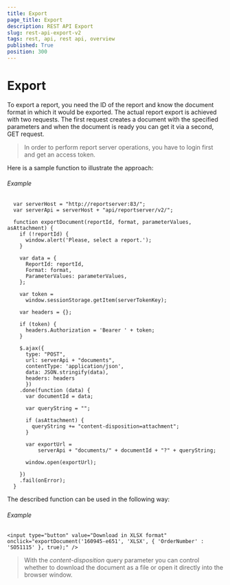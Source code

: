 ```yaml
---
title: Export
page_title: Export
description: REST API Export
slug: rest-api-export-v2
tags: rest, api, rest api, overview
published: True
position: 300
---
```


# Export

To export a report, you need the ID of the report and know the document format in which it would be exported. The actual report export is achieved with two requests. The first request creates a document with the specified parameters and when the document is ready you can get it via a second, GET request. 

> In order to perform report server operations, you have to login first and get an access token.

Here is a sample function to illustrate the approach:

###### Example

	  var serverHost = "http://reportserver:83/";
	  var serverApi = serverHost + "api/reportserver/v2/";
	  
	  function exportDocument(reportId, format, parameterValues, asAttachment) {
		if (!reportId) {
		  window.alert('Please, select a report.');
		}

		var data = {
		  ReportId: reportId,
		  Format: format,
		  ParameterValues: parameterValues,
		};

		var token =
		  window.sessionStorage.getItem(serverTokenKey);

		var headers = {};
		
		if (token) {
		  headers.Authorization = 'Bearer ' + token;
		}

		$.ajax({
		  type: "POST",
		  url: serverApi + "documents",
		  contentType: 'application/json',
		  data: JSON.stringify(data),
		  headers: headers
		  })
		.done(function (data) {
		  var documentId = data;

		  var queryString = "";

		  if (asAttachment) {
			queryString += "content-disposition=attachment";
		  }

		  var exportUrl =
			  serverApi + "documents/" + documentId + "?" + queryString;

		  window.open(exportUrl);

		})
		.fail(onError);
	  }

The described function can be used in the following way:

###### Example

	<input type="button" value="Download in XLSX format" onclick="exportDocument('160945-e651', 'XLSX', { 'OrderNumber' : 'SO51115' }, true);" />


> With the *content-disposition* query parameter you can control whether to download the document as a file or open it directly into the browser window.
